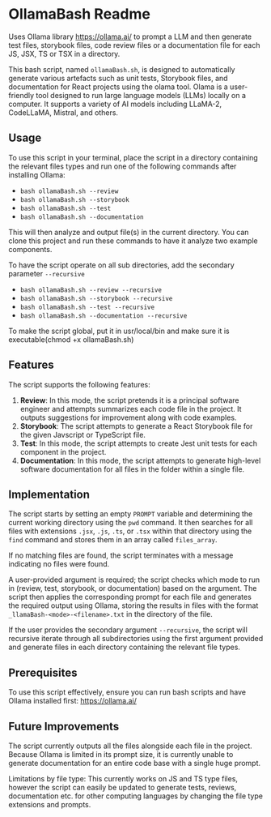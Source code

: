 # OllamaBash Readme

Uses Ollama library https://ollama.ai/ to prompt a LLM and then generate test files, storybook files, code review files or a documentation file for each JS, JSX, TS or TSX in a directory.

This bash script, named `ollamaBash.sh`, is designed to automatically generate various
artefacts such as unit tests, Storybook files, and documentation for React projects
using the olama tool. Olama is a user-friendly tool designed to run large language models (LLMs) locally on a computer. It supports a variety of AI models including LLaMA-2, CodeLLaMA, Mistral, and others.

## Usage

To use this script in your terminal, place the script in a directory containing the relevant files types and run one of the following commands after installing Ollama:

- `bash ollamaBash.sh --review`
- `bash ollamaBash.sh --storybook`
- `bash ollamaBash.sh --test`
- `bash ollamaBash.sh --documentation`

This will then analyze and output file(s) in the current directory. You can clone this project and run these commands to have it analyze two example components. 

To have the script operate on all sub directories, add the secondary parameter `--recursive`

- `bash ollamaBash.sh --review --recursive`
- `bash ollamaBash.sh --storybook --recursive`
- `bash ollamaBash.sh --test --recursive`
- `bash ollamaBash.sh --documentation --recursive`

To make the script global, put it in usr/local/bin and make sure it is executable(chmod +x ollamaBash.sh)

## Features

The script supports the following features:

1. **Review**: In this mode, the script pretends it is a principal software
   engineer and attempts summarizes each code file in the project. It outputs suggestions for
   improvement along with code examples.
2. **Storybook**: The script attempts to generate a React Storybook file for the given
   Javscript or TypeScript file.
3. **Test**: In this mode, the script attempts to create Jest unit tests for each component in
   the project.
4. **Documentation**: In this mode, the script attempts to generate high-level software
   documentation for all files in the folder within a single file.

## Implementation

The script starts by setting an empty `PROMPT` variable and determining the current
working directory using the `pwd` command. It then searches for all files with
extensions `.jsx`, `.js`, `.ts`, or `.tsx` within that directory using the `find`
command and stores them in an array called `files_array`.

If no matching files are found, the script terminates with a message indicating no
files were found.

A user-provided argument is required; the script checks which mode to run in
(review, test, storybook, or documentation) based on the argument. The script then applies the corresponding prompt for each file and generates the required output using Ollama, storing the
results in files with the format `_llamaBash-<mode>-<filename>.txt` in the directory of the file.

If the user provides the secondary argument `--recursive`, the script will recursive iterate through all subdirectories using the first argument provided and generate files in each directory containing the relevant file types.

## Prerequisites

To use this script effectively, ensure you can run bash scripts and have Ollama installed first:
https://ollama.ai/

## Future Improvements

The script currently outputs all the files alongside each file in the project. Because Ollama is limited in its prompt size, it is currently unable to generate documentation for an entire code base with a single huge prompt.

Limitations by file type: This currently works on JS and TS type files, however the script can easily be updated to generate tests, reviews, documentation etc. for other computing languages by changing the file type extensions and prompts.
